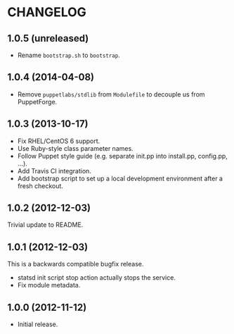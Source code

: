 # CHANGELOG

## 1.0.5 (unreleased)

* Rename `bootstrap.sh` to `bootstrap`.


## 1.0.4 (2014-04-08)

* Remove `puppetlabs/stdlib` from `Modulefile` to decouple us from PuppetForge.


## 1.0.3 (2013-10-17)

* Fix RHEL/CentOS 6 support.
* Use Ruby-style class parameter names.
* Follow Puppet style guide (e.g. separate init.pp into install.pp, config.pp, ...).
* Add Travis CI integration.
* Add bootstrap script to set up a local development environment after a fresh checkout.


## 1.0.2 (2012-12-03)

Trivial update to README.


## 1.0.1 (2012-12-03)

This is a backwards compatible bugfix release.

  * statsd init script stop action actually stops the service.
  * Fix module metadata.


## 1.0.0 (2012-11-12)

  * Initial release.
